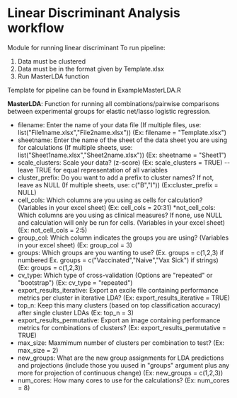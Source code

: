 # Linear Discriminant Analysis workflow
Module for running linear discriminant
To run pipeline:
1) Data must be clustered
2) Data must be in the format given by Template.xlsx
3) Run MasterLDA function

Template for pipeline can be found in ExampleMasterLDA.R

**MasterLDA**:
Function for running all combinations/pairwise comparisons between experimental groups for
elastic net/lasso logistic regression.
* filename: Enter the name of your data file (If multiple files, use: list("File1name.xlsx","File2name.xlsx")) (Ex: filename = "Template.xlsx")
* sheetname: Enter the name of the sheet of the data sheet you are using for calculations (If multiple sheets, use: list("Sheet1name.xlsx","Sheet2name.xlsx")) (Ex: sheetname = "Sheet1")
* scale_clusters: Scale your data? (z-score) (Ex: scale_clusters = TRUE) --leave TRUE for equal representation of all variables
* cluster_prefix: Do you want to add a prefix to cluster names? If not, leave as NULL (If multiple sheets, use: c("B","I")) (Ex:cluster_prefix = NULL)
* cell_cols: Which columns are you using as cells for calculation? (Variables in your excel sheet) (Ex: cell_cols = 20:31)
*not_cell_cols: Which columns are you using as clinical measures? If none, use NULL and calculation will only be run for cells. (Variables in your excel sheet) (Ex: not_cell_cols = 2:5)
* group_col: Which column indicates the groups you are using? (Variables in your excel sheet) (Ex: group_col = 3)
* groups: Which groups are you wanting to use? (Ex. groups = c(1,2,3) if numbered Ex. groups = c("Vaccinated","Naive","Vax Sick") if strings) (Ex: groups = c(1,2,3))
* cv_type: Which type of cross-validation (Options are "repeated" or "bootstrap") (Ex: cv_type = "repeated")
* export_results_iterative: Export an excile file containing performance metrics per cluster in iterative LDA? (Ex: export_results_iterative = TRUE)
* top_n: Keep this many clusters (based on top classification accuracy) after single cluster LDAs (Ex: top_n = 3)
* export_results_permutative: Export an image containing performance metrics for combinations of clusters? (Ex: export_results_permutative = TRUE)
* max_size: Maxmimum number of clusters per combination to test? (Ex: max_size = 2)
* new_groups: What are the new group assignments for LDA predictions and projections (include those you uused in "groups" argument plus any more for projection of continuous change) (Ex: new_groups = c(1,2,3))
* num_cores: How many cores to use for the calculations? (Ex: num_cores = 8)